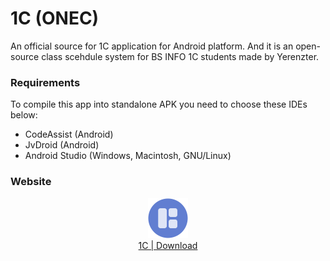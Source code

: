 
# 1C (ONEC)
An official source for 1C application for Android platform. And it is an open-source class scehdule system for BS INFO 1C students made by Yerenzter.

### Requirements

To compile this app into standalone APK you need to choose these IDEs below:

- CodeAssist (Android)
- JvDroid (Android)
- Android Studio (Windows, Macintosh, GNU/Linux)

### Website
<div align="center">
<div>
<img src="https://github.com/Yerenzter/onec/raw/main/main/asset/img/icon.png" width="64" height="64">
</div>
<div>
<a href="https://yerenzter.github.io/onec">1C | Download</a>
</div>
</div>
